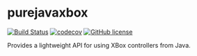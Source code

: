# purejavaxbox
[![Build Status](https://travis-ci.org/ImmersedOSS/purejavaxbox.svg?branch=master)](https://travis-ci.org/ImmersedOSS/purejavaxbox)
[![codecov](https://codecov.io/gh/ImmersedOSS/purejavaxbox/branch/master/graph/badge.svg)](https://codecov.io/gh/ImmersedOSS/purejavaxbox)
[![GitHub license](https://img.shields.io/github/license/ImmersedOSS/purejavaxbox.svg)](https://github.com/ImmersedOSS/purejavaxbox/blob/master/LICENSE)

Provides a lightweight API for using XBox controllers from Java.
